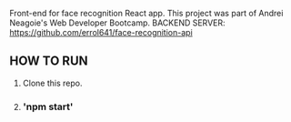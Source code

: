 Front-end for face recognition React app. This project was part of Andrei Neagoie's Web Developer Bootcamp.
BACKEND SERVER: https://github.com/errol641/face-recognition-api

## HOW TO RUN

1. Clone this repo.
2. ### 'npm start'
